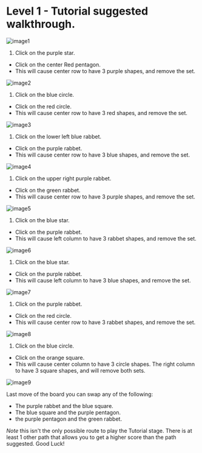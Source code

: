 # Level 1 - Tutorial suggested walkthrough.

![image1](tutorial/01.png)
1. Click on the purple star.
* Click on the center Red pentagon.
* This will cause center row to have 3 purple shapes, and remove the set.

![image2](tutorial/02.png)
1. Click on the blue circle.
* Click on the red circle.
* This will cause center row to have 3 red shapes, and remove the set.

![image3](tutorial/03.png)
1. Click on the lower left blue rabbet.
* Click on the purple rabbet.
* This will cause center row to have 3 blue shapes, and remove the set.


![image4](tutorial/04.png)
1. Click on the upper right purple rabbet.
* Click on the green rabbet.
* This will cause center row to have 3 purple shapes, and remove the set.


![image5](tutorial/05.png)
1. Click on the blue star.
* Click on the purple rabbet.
* This will cause left column to have 3 rabbet shapes, and remove the set.

![image6](tutorial/06.png)
1. Click on the blue star.
* Click on the purple rabbet.
* This will cause left column to have 3 blue shapes, and remove the set.


![image7](tutorial/07.png)
1. Click on the purple rabbet.
* Click on the red circle.
* This will cause center row to have 3 rabbet shapes, and remove the set.

![image8](tutorial/08.png)
1. Click on the blue circle.
* Click on the orange square.
* This will cause center column to have 3 circle shapes. The right column to have 3 square shapes, and will remove both sets.

![image9](tutorial/09.png)

Last move of the board you can swap any of the following:
* The purple rabbet and the blue square.
* The blue square and the purple pentagon.
* the purple pentagon and the green rabbet.

*Note* this isn't the only possible route to play the Tutorial stage. There is at least 1 other path that allows you to get a higher score than the path suggested. Good Luck!
